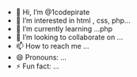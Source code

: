 - 👋 Hi, I’m @1codepirate
- 👀 I’m interested in html , css, php...
- 🌱 I’m currently learning ...php
- 💞️ I’m looking to collaborate on ...
- 📫 How to reach me ...
- 😄 Pronouns: ...
- ⚡ Fun fact: ...

<!---
1codepirate/1codepirate is a ✨ special ✨ repository because its `README.md` (this file) appears on your GitHub profile.
You can click the Preview link to take a look at your changes.
--->
